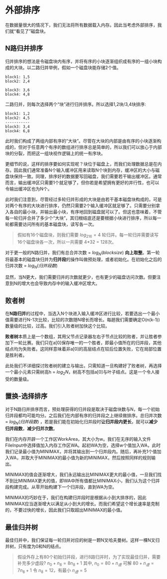 # 外部排序

在数据量很大的情况下，我们无法将所有数据载入内存。因此当考虑外部排序，我们就“看见了”磁盘块。

## N路归并排序

归并排序的想法是令磁盘块内有序，并将有序的小块逐渐组织成有序的一组小块构成的大块。以二路归并举例，假如一个磁盘块能存储2个值。

```
block1: 1,5
block2: 2,4

block3: 3,6
block4: 4,8
```

二路归并，则每次选择两个“块”进行归并排序。所以选择1,2块/3,4块排序:

```
block1: 1,2
block2: 4,5
-----------
block3: 3,4
block4: 6,8
```
此时我们构成了两组内部有序的“大块”。尽管在大块的内部是由有序的小块逐渐构成的，但对于任意两个有序的数组进行排序总是简单的，所以我们可以放心于内部块的分裂，而把这一组块视作逻辑上的统一有序块。  

更细节的说，这样的排序要如何实现呢？块位于磁盘上，而我们处理数据总是在内存。因此我们通常准备N个输入缓冲区用来读取N个块到内存，缓冲区的大小与磁盘块保持一致。同理，排序好的数据要写回磁盘，我们需要若干输出缓冲区。通常而言，输出缓冲区只需要1个就足够了，但你若是希望拥有更好的并行性，也可以令输出缓冲区也为N个。  

此时我们注意到，尽管经过多轮归并形成的大块是由若干基本磁盘块构成的，可是对两个有序的大块进行排序，仍然只需要2个输入缓冲区就足够了。只需要分别拿入各自的最小块，并输出最小块，有序地回到磁盘就可以了。但这也意味着，不管每一轮归并合并了多少个“大块”，其归根结底还是要根据小块进行排序，所以每一轮都需要访问所有的基本磁盘块，读写各一次。

>假如有16个磁盘块，则我们需要 $log_216=4$ 轮归并。每一轮归并需要读写16个磁盘块各一次，所以一共需要 4*32 = 128次。

对于更一般的N路归并，我们有总合并次数 = $log_N(blocksize)$ **向上取整**。第一轮将最基本的磁盘块归并为**归并段**的操作叫做预处理，或者初始化。在初始化之后的归并次数 = $log_N(归并段数)$

显然，当N更大，我们需要归并的次数就更少，也有更少的磁盘访问次数。但要注意到N的增大也会导致内存中的输入缓冲区增大。

## 败者树

在**N路归并**的过程中，当选入N个块进入输入缓冲区进行比较，若要选出一个最小值需要进行N-1次比较，比较的次数随N增长而增长。每趟我们需要确定O(n(k-1))数量级的比较，过高。我们引入败者树加快这个比较。

**败者树**本质上是一个数组，其用父节点记录器左右子节点比较的败者，并让胜者参加下一轮比赛。我们只在a[0]保存唯一的一个胜者，即最小值所在的归并段，其他结点均为失败者。这同样意味着非a[0]的高层结点在较后位置失败，它在局部位置是胜利者。  

此处我们不详细探讨败者树的建立与输出，只需知道一旦构建好了败者树，再选择一个最小元素只需树高h = $log_2N$，树高不包括a[0]与叶子结点。这是一个令人接受的数量级。

## 置换-选择排序

对于N路归并排序而言，预处理获得的归并段是取决于磁盘块数与N，每一个初始归并段都均可能均分。之后我们在内部有序的归并段之上继续做排序。总归并次数 = $log_N(归并段数)$ ，若是我们能在初始化归并段时**让归并段内更长**，就可以**减少归并段数**，**减少归并次数**。  

我们在内存开辟一个工作区WorkArea，其大小为w。我们在无序的输入文件FileInput中选择值加入内存工作区WA。起初WA为空，选择w个值加入WA，此时我们记录最小值为MINIMAX，并将其输出到一个归并段内。随后，再补充1个值加入WA，并取大于MINIMAX的最小值为新的MINIMAX，然后按照同样的规则输出。  

MINIMAX的值会逐渐增大，我们永远输出比MINIMAX更大的最小值，一旦我们找不到比MINIMAX更大的值，即WA中所有值都比MINIMAX小，我们认为这个归并段构建完成。从零开始构建下一个归并段，直到WA为空。  

MINIMAX的巧妙在于，我们在构建归并段时是根据从小到大排序的，因此MINIMAX应当逐渐增大以满足从小到大的增长。而我们希望这个增长速率是克制的，不要过快的增长，因此我们只取超出MINIMAX的最小值。  

## 最佳归并树

最佳归并中，我们保证每一轮归并对应的树是一颗N叉哈夫曼树。这样一棵N叉归并树，只有度为0和N的结点。

>假设外存上有80个初始归并段，进行8路归并时，为了实现最佳归并，需要补充多少虚段?
> $n_0 + n_8 = 8n_8 + 1$
> 其中, $n_0 = 80 + n_虚$
> 可解 $80+n_虚 = 7n_8 +1$
> 令 $n_8 = 12$，有最小 $n_虚 = 5$